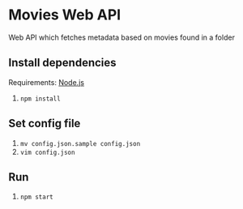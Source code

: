 # Movies Web API
Web API which fetches metadata based on movies found in a folder

## Install dependencies

Requirements: [Node.js](http://nodejs.org)

1. `npm install`

## Set config file

1. `mv config.json.sample config.json`
2. `vim config.json`

## Run

1. `npm start`
